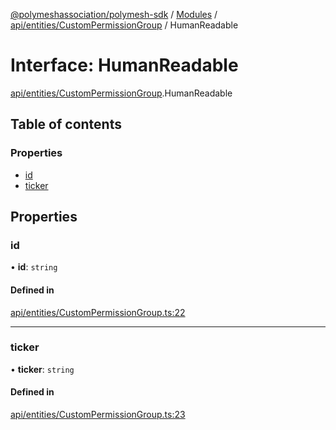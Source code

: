 [@polymeshassociation/polymesh-sdk](../README.md) / [Modules](../modules.md) / [api/entities/CustomPermissionGroup](../modules/api_entities_CustomPermissionGroup.md) / HumanReadable

# Interface: HumanReadable

[api/entities/CustomPermissionGroup](../modules/api_entities_CustomPermissionGroup.md).HumanReadable

## Table of contents

### Properties

- [id](api_entities_CustomPermissionGroup.HumanReadable.md#id)
- [ticker](api_entities_CustomPermissionGroup.HumanReadable.md#ticker)

## Properties

### id

• **id**: `string`

#### Defined in

[api/entities/CustomPermissionGroup.ts:22](https://github.com/PolymathNetwork/polymesh-sdk/blob/31dfa0dc/src/api/entities/CustomPermissionGroup.ts#L22)

___

### ticker

• **ticker**: `string`

#### Defined in

[api/entities/CustomPermissionGroup.ts:23](https://github.com/PolymathNetwork/polymesh-sdk/blob/31dfa0dc/src/api/entities/CustomPermissionGroup.ts#L23)
